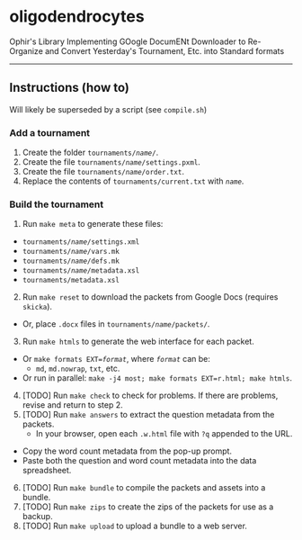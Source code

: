 oligodendrocytes
================

Ophir's Library Implementing GOogle DocumENt Downloader to Re-Organize and Convert Yesterday's Tournament, Etc. into Standard formats

---

## Instructions (how to)

Will likely be superseded by a script (see `compile.sh`)

### Add a tournament

1. Create the folder <code>tournaments/_name_/</code>.
2. Create the file <code>tournaments/_name_/settings.pxml</code>.
3. Create the file <code>tournaments/_name_/order.txt</code>.
4. Replace the contents of `tournaments/current.txt` with <code>_name_</code>.

### Build the tournament

1. Run `make meta` to generate these files:
  * <code>tournaments/_name_/settings.xml</code>
  * <code>tournaments/_name_/vars.mk</code>
  * <code>tournaments/_name_/defs.mk</code>
  * <code>tournaments/_name_/metadata.xsl</code>
  * <code>tournaments/metadata.xsl</code>
2. Run `make reset` to download the packets from Google Docs (requires `skicka`).
  * Or, place `.docx` files in <code>tournaments/_name_/packets/</code>.
3. Run `make htmls` to generate the web interface for each packet.
  * Or <code>make formats EXT=_format_</code>, where <code>_format_</code> can be:
    * `md`, `md.nowrap`, `txt`, etc.
  * Or run in parallel: `make -j4 most; make formats EXT=r.html; make htmls`.
4. [TODO] Run `make check` to check for problems.
   If there are problems, revise and return to step 2.
5. [TODO] Run `make answers` to extract the question metadata from the packets.
	* In your browser, open each `.w.html` file with `?q` appended to the URL.
  * Copy the word count metadata from the pop-up prompt.
  * Paste both the question and word count metadata into the data spreadsheet.
6. [TODO] Run `make bundle` to compile the packets and assets into a bundle.
7. [TODO] Run `make zips` to create the zips of the packets for use as a backup.
8. [TODO] Run `make upload` to upload a bundle to a web server.
